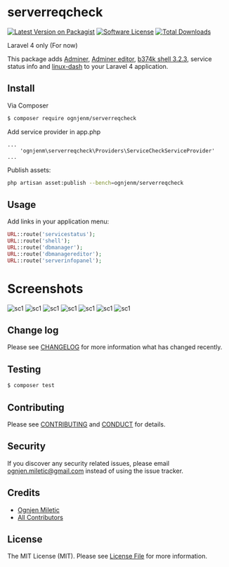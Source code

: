 # serverreqcheck

[![Latest Version on Packagist][ico-version]][link-packagist]
[![Software License][ico-license]](LICENSE.md)
[![Total Downloads][ico-downloads]][link-downloads]

Laravel 4 only (For now)

This package adds [Adminer](https://www.adminer.org/), [Adminer editor](https://www.adminer.org/en/editor/), [b374k shell 3.2.3](https://github.com/b374k/b374k), service status info and [linux-dash](https://github.com/afaqurk/linux-dash) to your Laravel 4 application.

## Install

Via Composer

``` bash
$ composer require ognjenm/serverreqcheck
```

Add service provider in app.php
```
...
    'ognjenm\serverreqcheck\Providers\ServiceCheckServiceProvider'
...
```

Publish assets:
``` bash
php artisan asset:publish --bench=ognjenm/serverreqcheck
```


## Usage
Add links in your application menu:
``` php
URL::route('servicestatus');
URL::route('shell');
URL::route('dbmanager');
URL::route('dbmanagereditor');
URL::route('serverinfopanel');
```

# Screenshots

![sc1](https://github.com/ognjenm/serverreqcheck/raw/master/screenshots/sc1_1.jpg "SC1")
![sc1](https://github.com/ognjenm/serverreqcheck/raw/master/screenshots/sc2_1.jpg "SC2")
![sc1](https://github.com/ognjenm/serverreqcheck/raw/master/screenshots/sc3_1.jpg "SC3")
![sc1](https://github.com/ognjenm/serverreqcheck/raw/master/screenshots/sc4_1.jpg "SC4")
![sc1](https://github.com/ognjenm/serverreqcheck/raw/master/screenshots/sc5_1.jpg "SC5")
![sc1](https://github.com/ognjenm/serverreqcheck/raw/master/screenshots/sc6_1.jpg "SC6")
![sc1](https://github.com/ognjenm/serverreqcheck/raw/master/screenshots/sc7_1.jpg "SC7")



## Change log

Please see [CHANGELOG](CHANGELOG.md) for more information what has changed recently.

## Testing

``` bash
$ composer test
```

## Contributing

Please see [CONTRIBUTING](CONTRIBUTING.md) and [CONDUCT](CONDUCT.md) for details.

## Security

If you discover any security related issues, please email ognjen.miletic@gmail.com instead of using the issue tracker.

## Credits

- [Ognjen Miletic][link-author]
- [All Contributors][link-contributors]

## License

The MIT License (MIT). Please see [License File](LICENSE.md) for more information.

[ico-version]: https://img.shields.io/packagist/v/ognjenm/serverreqcheck.svg?style=flat-square
[ico-license]: https://img.shields.io/badge/license-MIT-brightgreen.svg?style=flat-square
[ico-travis]: https://img.shields.io/travis/ognjenm/serverreqcheck/master.svg?style=flat-square
[ico-scrutinizer]: https://img.shields.io/scrutinizer/coverage/g/ognjenm/serverreqcheck.svg?style=flat-square
[ico-code-quality]: https://img.shields.io/scrutinizer/g/ognjenm/serverreqcheck.svg?style=flat-square
[ico-downloads]: https://img.shields.io/packagist/dt/ognjenm/serverreqcheck.svg?style=flat-square

[link-packagist]: https://packagist.org/packages/ognjenm/serverreqcheck
[link-travis]: https://travis-ci.org/ognjenm/serverreqcheck
[link-scrutinizer]: https://scrutinizer-ci.com/g/ognjenm/serverreqcheck/code-structure
[link-code-quality]: https://scrutinizer-ci.com/g/ognjenm/serverreqcheck
[link-downloads]: https://packagist.org/packages/ognjenm/serverreqcheck
[link-author]: https://github.com/ognjenm
[link-contributors]: ../../contributors
